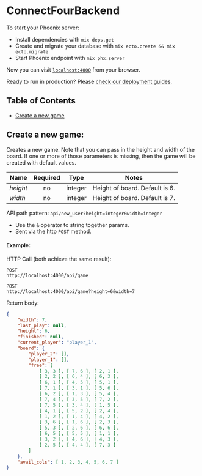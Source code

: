 # ConnectFourBackend

To start your Phoenix server:

  * Install dependencies with `mix deps.get`
  * Create and migrate your database with `mix ecto.create && mix ecto.migrate`
  * Start Phoenix endpoint with `mix phx.server`

Now you can visit [`localhost:4000`](http://localhost:4000) from your browser.

Ready to run in production? Please [check our deployment guides](http://www.phoenixframework.org/docs/deployment).

## Table of Contents

* [Create a new game](#new-game)

## <a name="new-game"></a>Create a new game:

Creates a new game. Note that you can pass in the height and width of the board. If one or more of those parameters is missing, then the game will be created with default values.

Name | Required | Type | Notes
--- | :---: | :---: | ---
*height* | no | integer | Height of board. Default is 6.
*width* | no | integer | Height of board. Default is 7.

API path pattern: `api/new_user?height=integer&width=integer`
- Use the `&` operator to string together params.
- Sent via the http `POST` method.

#### Example:

HTTP Call (both achieve the same result):
```code
POST
http://localhost:4000/api/game
```
```code
POST
http://localhost:4000/api/game?height=6&width=7
```

Return body:
```json
{
    "width": 7,
    "last_play": null,
    "height": 6,
    "finished": null,
    "current_player": "player_1",
    "board": {
        "player_2": [],
        "player_1": [],
        "free": [
            [ 3, 3 ], [ 7, 6 ], [ 2, 1 ],
            [ 2, 2 ], [ 6, 4 ], [ 6, 3 ],
            [ 6, 1 ], [ 4, 5 ], [ 5, 1 ],
            [ 7, 1 ], [ 3, 1 ], [ 5, 6 ],
            [ 6, 2 ], [ 1, 3 ], [ 5, 4 ],
            [ 7, 4 ], [ 3, 5 ], [ 7, 2 ],
            [ 7, 5 ], [ 3, 4 ], [ 1, 5 ],
            [ 4, 1 ], [ 5, 2 ], [ 2, 4 ],
            [ 1, 2 ], [ 1, 4 ], [ 4, 2 ],
            [ 3, 6 ], [ 1, 6 ], [ 2, 3 ],
            [ 5, 3 ], [ 2, 6 ], [ 6, 6 ],
            [ 6, 5 ], [ 5, 5 ], [ 1, 1 ],
            [ 3, 2 ], [ 4, 6 ], [ 4, 3 ],
            [ 2, 5 ], [ 4, 4 ], [ 7, 3 ]
        ]
    },
    "avail_cols": [ 1, 2, 3, 4, 5, 6, 7 ]
}
```
